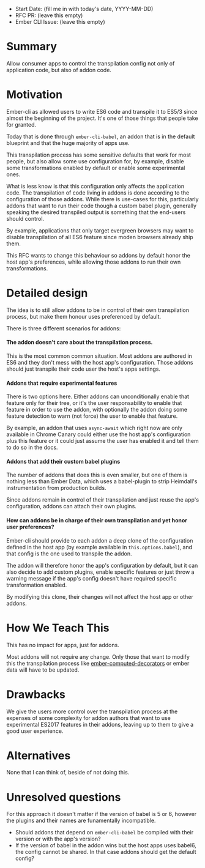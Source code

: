 - Start Date: (fill me in with today's date, YYYY-MM-DD)
- RFC PR: (leave this empty)
- Ember CLI Issue: (leave this empty)

# Summary


Allow consumer apps to control the transpilation config not only of application code, but also
of addon code.

# Motivation

Ember-cli as allowed users to write ES6 code and transpile it to ES5/3 since almost the beginning
of the project. It's one of those things that people take for granted.

Today that is done through `ember-cli-babel`, an addon that is in the default blueprint and
that the huge majority of apps use.

This transpilation process has some sensitive defaults that work for most people, but also allow
some use configuration for, by example, disable some transformations enabled by default or enable
some experimental ones.

What is less know is that this configuration only affects the application code. The transpilation
of code living in addons is done according to the configuration of those addons. While there is
use-cases for this, particularly addons that want to run their code though a custom babel plugin,
generally speaking the desired transpiled output is something that the end-users should control.

By example, applications that only target evergreen browsers may want to disable transpilation of
all ES6 feature since moden browsers already ship them.

This RFC wants to change this behaviour so addons by default honor the host app's preferences,
while allowing those addons to run their own transformations.

# Detailed design

The idea is to still allow addons to be in control of their own transpilation process, but
make them honour uses preferenced by default.

There is three different scenarios for addons:

#### The addon doesn't care about the transpilation process.
This is the most common common situation. Most addons are authored in ES6 and they don't
mess with the host app's configuration.
Those addons should just transpile their code user the host's apps settings.

#### Addons that require experimental features
There is two options here. Either addons can unconditionally enable that feature only for their
tree, or it's the user responsability to enable that feature in order to use the addon, with
optionally the addon doing some feature detection to warn (not force) the user to enable that feature.

By example, an addon that uses `async-await` which right now are only available in Chrome Canary
could either use the host app's configuration plus this feature or it could just assume the user
has enabled it and tell them to do so in the docs.

#### Addons that add their custom babel plugins

The number of addons that does this is even smaller, but one of them is nothing less than Ember Data,
which uses a babel-plugin to strip Heimdall's instrumentation from production builds.

Since addons remain in control of their transpilation and just reuse the app's configuration, addons
can attach their own plugins.

#### How can addons be in charge of their own transpilation and yet honor user preferences?

Ember-cli should provide to each addon a deep clone of the configuration defined in the host app
(by example available in `this.options.babel`), and that config is the one used to transpile the addon.

The addon will therefore honor the app's configuration by default, but it can also decide to add
custom plugins, enable specific features or just throw a warning message if the app's config
doesn't have required specific transformation enabled.

By modifying this clone, their changes will not affect the host app or other addons.

# How We Teach This

This has no impact for apps, just for addons.

Most addons will not require any change. Only those that want to modify this the transpilation
process like [ember-computed-decorators](https://github.com/rwjblue/ember-computed-decorators/blob/master/ember-cli-build.js)
or ember data will have to be updated.

# Drawbacks

We give the users more control over the transpilation process at the expenses of some complexity
for addon authors that want to use experimental ES2017 features in their addons, leaving
up to them to give a good user experience.

# Alternatives

None that I can think of, beside of not doing this.

# Unresolved questions

For this approach it doesn't matter if the version of babel is 5 or 6, however the plugins and their
names are funamentally incompatible.

- Should addons that depend on `ember-cli-babel` be compiled with their version or with the app's version?
- If the version of babel in the addon wins but the host apps uses babel6, the config cannot be shared. In
  that case addons should get the default config?
